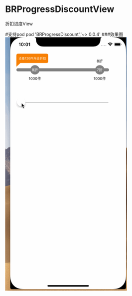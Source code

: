 # BRProgressDiscountView
折扣进度View

#支持pod
pod 'BRProgressDiscount','~> 0.0.4' 
###效果图
 ![加载中](./BRProgressDiscountViewProject/Rescoure/BRProgressDiscountView.gif)
